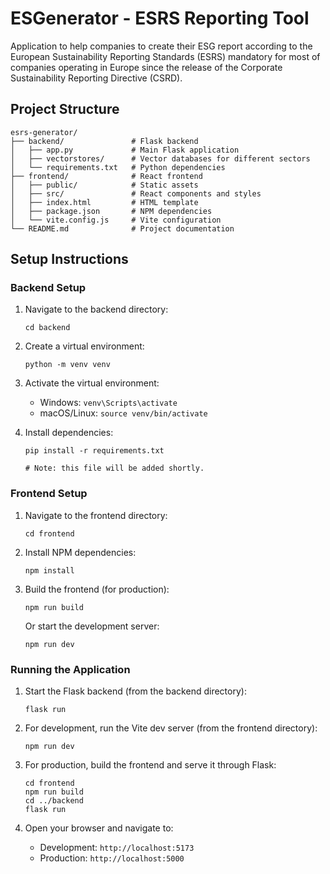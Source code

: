 # ESGenerator - ESRS Reporting Tool

Application to help companies to create their ESG report according to the European Sustainability Reporting Standards (ESRS) mandatory for most of companies operating in Europe since the release of the Corporate Sustainability Reporting Directive (CSRD). 

## Project Structure

```
esrs-generator/
├── backend/               # Flask backend
│   ├── app.py             # Main Flask application
│   ├── vectorstores/      # Vector databases for different sectors
│   └── requirements.txt   # Python dependencies
├── frontend/              # React frontend
│   ├── public/            # Static assets
│   ├── src/               # React components and styles
│   ├── index.html         # HTML template
│   ├── package.json       # NPM dependencies
│   └── vite.config.js     # Vite configuration
└── README.md              # Project documentation
```

## Setup Instructions

### Backend Setup

1. Navigate to the backend directory:
   ```
   cd backend
   ```

2. Create a virtual environment:
   ```
   python -m venv venv
   ```

3. Activate the virtual environment:
   - Windows: `venv\Scripts\activate`
   - macOS/Linux: `source venv/bin/activate`

4. Install dependencies:
   ```
   pip install -r requirements.txt 

   # Note: this file will be added shortly.
   ```

### Frontend Setup

1. Navigate to the frontend directory:
   ```
   cd frontend
   ```

2. Install NPM dependencies:
   ```
   npm install
   ```

3. Build the frontend (for production):
   ```
   npm run build
   ```

   Or start the development server:
   ```
   npm run dev
   ```

### Running the Application

1. Start the Flask backend (from the backend directory):
   ```
   flask run
   ```

2. For development, run the Vite dev server (from the frontend directory):
   ```
   npm run dev
   ```

3. For production, build the frontend and serve it through Flask:
   ```
   cd frontend
   npm run build
   cd ../backend
   flask run
   ```

4. Open your browser and navigate to:
   - Development: `http://localhost:5173`
   - Production: `http://localhost:5000`
